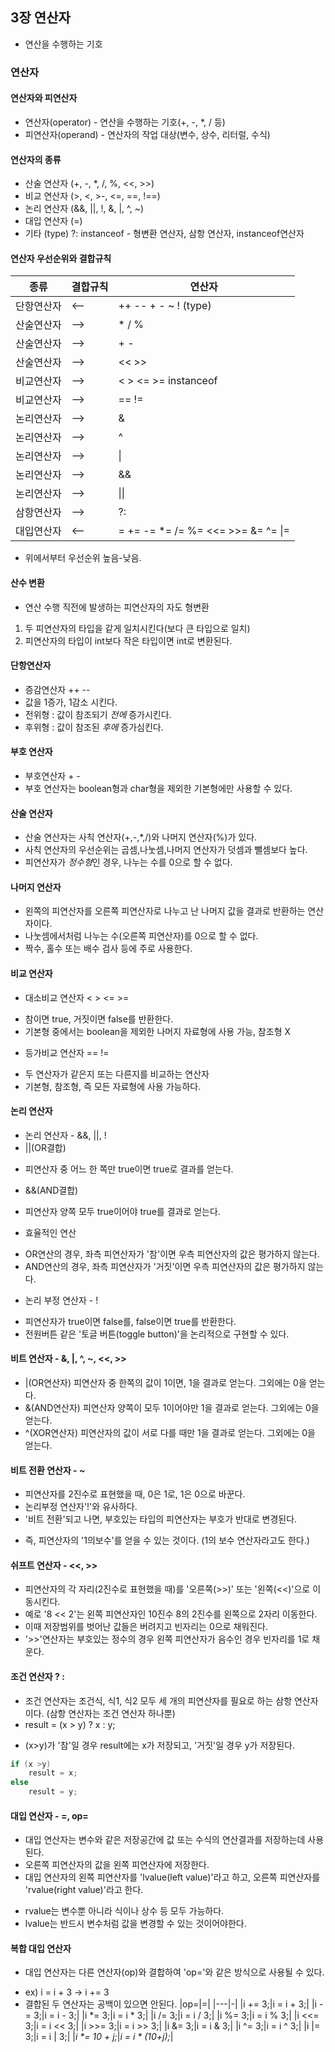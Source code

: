## 3장 연산자
* 연산을 수행하는 기호

### 연산자
#### 연산자와 피연산자
* 연산자(operator)  - 연산을 수행하는 기호(+, -, *, / 등)
* 피연산자(operand) - 연산자의 작업 대상(변수, 상수, 리터럴, 수식)

#### 연산자의 종류
* 산술 연산자 (+, -, *, /, %, <<, >>)
* 비교 연산자 (>, <, >-, <=, ==, !==)
* 논리 연산자 (&&, ||, !, &, |, ^, ~)
* 대입 연산자 (=)
* 기타 (type) ?: instanceof - 형변환 연산자, 삼항 연산자, instanceof연산자

#### 연산자 우선순위와 결합규칙
|종류|결합규칙|연산자|
|---|------|----|
|단항연산자|<--|++ -- + - ~ ! (type)|
|산술연산자|-->|* / %|
|산술연산자|-->|+ -|
|산술연산자|-->|<< >>|
|비교연산자|-->|< > <= >= instanceof|
|비교연산자|-->|== !=|
|논리연산자|-->|&|
|논리연산자|-->|^|
|논리연산자|-->|\||
|논리연산자|-->|&&|
|논리연산자|-->|\|\||
|삼항연산자|-->|?:|
|대입연산자|<--|= += -= \*= /= %= <<= >>= &= ^= \|=|
* 위에서부터 우선순위 높음-낮음.

#### 산수 변환
* 연산 수행 직전에 발생하는 피연산자의 자도 형변환
1. 두 피연산자의 타입을 같게 일치시킨다(보다 큰 타입으로 일치)
2. 피연산자의 타입이 int보다 작은 타입이면 int로 변환된다.

#### 단항연산자
* 증감연산자 ++ --
* 값을 1증가, 1감소 시킨다.
* 전위형 : 값이 참조되기 *전에* 증가시킨다.
* 후위형 : 값이 참조된 *후에* 증가심킨다.

#### 부호 연산자
* 부호연산자 + -
* 부호 연산자는 boolean형과 char형을 제외한 기본형에만 사용할 수 있다.

#### 산술 연산자
* 산술 연산자는 사칙 연산자(+,-,\*,/)와 나머지 연산자(%)가 있다.
* 사칙 연산자의 우선순위는 곱셈,나눗셈,나머지 연산자가 덧셈과 뺄셈보다 높다.
* 피연산자가 *정수형*인 경우, 나누는 수를 0으로 할 수 없다.

#### 나머지 연산자
* 왼쪽의 피연산자를 오른쪽 피연산자로 나누고 난 나머지 값을 결과로 반환하는 연산자이다.
* 나눗셈에서처럼 나누는 수(오른쪽 피연산자)를 0으로 할 수 없다.
* 짝수, 홀수 또는 배수 검사 등에 주로 사용한다.

#### 비교 연산자
* 대소비교 연산자 < > <= >=
 - 참이면 true, 거짓이면 false를 반환한다.
 - 기본형 중에서는 boolean을 제외한 나머지 자료형에 사용 가능, 참조형 X
* 등가비교 연산자 == !=
 - 두 연산자가 같은지 또는 다른지를 비교하는 연산자
 - 기본형, 참조형, 즉 모든 자료형에 사용 가능하다.

#### 논리 연산자
* 논리 연산자 - &&, ||, !
* ||(OR결합)
 - 피연산자 중 어느 한 쪽만 true이면 true로 결과를 얻는다.
* &&(AND결합)
 - 피연산자 양쪽 모두 true이어야 true를 결과로 얻는다.
* 효율적인 연산
 - OR연산의 경우, 좌측 피연산자가 '참'이면 우측 피연산자의 값은 평가하지 않는다.
 - AND연산의 경우, 좌측 피연산자가 '거짓'이면 우측 피연산자의 값은 평가하지 않는다.
* 논리 부정 연산자 - !
 - 피연산자가 true이면 false를, false이면 true를 반환한다.
 - 전원버튼 같은 '토글 버튼(toggle button)'을 논리적으로 구현할 수 있다.

#### 비트 연산자 - &, |, ^, ~, <<, >>
* |(OR연산자)  피연산자 중 한쪽의 값이 1이면, 1을 결과로 얻는다. 그외에는 0을 얻는다.
* &(AND연산자) 피연산자 양쪽이 모두 1이어야만 1을 결과로 얻는다. 그외에는 0을 얻는다. 
* ^(XOR연산자) 피연산자의 값이 서로 다를 때만 1을 결과로 얻는다. 그외에는 0을 얻는다.

#### 비트 전환 연산자 - ~
* 피연산자를 2진수로 표현했을 때, 0은 1로, 1은 0으로 바꾼다.
* 논리부정 연산자'!'와 유사하다.
* '비트 전환'되고 나면, 부호있는 타입의 피연산자는 부호가 반대로 변경된다.
 - 즉, 피연산자의 '1의보수'를 얻을 수 있는 것이다. (1의 보수 연산자라고도 한다.)

#### 쉬프트 연산자 - <<, >>
* 피연산자의 각 자리(2진수로 표현했을 때)를 '오른쪽(>>)' 또는 '왼쪽(<<)'으로 이동시킨다.
* 예로 '8 << 2'는 왼쪽 피연산자인 10진수 8의 2진수를 왼쪽으로 2자리 이동한다.
* 이때 저장범위를 벗어난 값들은 버려지고 빈자리는 0으로 채워진다.
* '>>'연산자는 부호있는 정수의 경우 왼쪽 피연산자가 음수인 경우 빈자리를 1로 채운다.

#### 조건 연산자 ? :
* 조건 연산자는 조건식, 식1, 식2 모두 세 개의 피연산자를 필요로 하는 삼항 연산자이다. (삼항 연산자는 조건 연산자 하나뿐)
* result = (x > y) ? x : y;
 - (x>y)가 '참'일 경우 result에는 x가 저장되고, '거짓'일 경우 y가 저장된다.
```java
if (x >y)
    result = x;
else
    result = y;
```

#### 대입 연산자 - =, op=
* 대입 연산자는 변수와 같은 저장공간에 값 또는 수식의 연산결과를 저장하는데 사용된다.
* 오른쪽 피연산자의 값을 왼쪽 피연산자에 저장한다.
* 대입 연산자의 왼쪽 피연산자를 'lvalue(left value)'라고 하고, 오른쪽 피연산자를 'rvalue(right value)'라고 한다.
 - rvalue는 변수뿐 아니라 식이나 상수 등 모두 가능하다.
 - lvalue는 반드시 변수처럼 값을 변경할 수 있는 것이어야한다.

#### 복합 대입 연산자
* 대입 연산자는 다른 연산자(op)와 결합하여 'op='와 같은 방식으로 사용될 수 있다.
 - ex) i = i + 3 -> i += 3
 - 결합된 두 연산자는 공백이 있으면 안된다.
|op=|=|
|---|-|
|i += 3;|i = i + 3;|
|i -= 3;|i = i - 3;|
|i \*= 3;|i = i * 3;|
|i /= 3;|i = i / 3;|
|i %= 3;|i = i % 3;|
|i <<= 3;|i = i << 3;|
|i >>= 3;|i = i >> 3;|
|i &= 3;|i = i & 3;|
|i ^= 3;|i = i ^ 3;|
|i |= 3;|i = i | 3;|
|*i \*= 10 + j;*|*i = i * (10+j);*|
